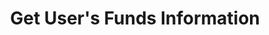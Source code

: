 ---
title: Get User's Funds Information
position_number: 4
type: get
description: /future/user/v1/balance/list
left_code_blocks:
    -
        code_block: "public void getMarketConfig() {\r\n\tString text = HttpUtil.get(URL + \"/data/api/future/user/v1/getMarketConfig\");\r\n\tSystem.out.println(text);\r\n}"
        title: Java
        language: java
right_code_blocks:
    - code_block: |-
        {
          "error": {
            "code": "",
            "msg": ""
          },
          "msgInfo": "",
          "result": [
            {
              "availableBalance": 0, //Available balance
              "coin": "", //Currency
              "isolatedMargin": 0, //Frozen isolated margin
              "openOrderMarginFrozen": 0, //Frozen order
              "walletBalance": 0 //Balance
            }
          ],
          "returnCode": 0
        }
      title: Response
      language: json
---